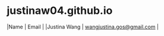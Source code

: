 # justinaw04.github.io
<!-- Tables -->
|Name           | Email                       |
|Justina Wang   | wangjustina.gos@gmail.com   |

